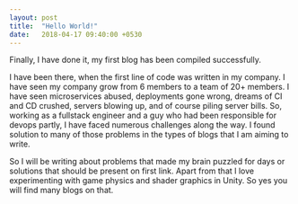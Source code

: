 ```yaml
---
layout: post
title:  "Hello World!"
date:   2018-04-17 09:40:00 +0530
---
```

Finally, I have done it, my first blog has been compiled successfully.

I have been there, when the first line of code was written in my company. I have seen my company grow from 6 members to a team of 20+ members. I have seen microservices abused, deployments gone wrong, dreams of CI and CD crushed, servers blowing up, and of course piling server bills. So, working as a fullstack engineer and a guy who had been responsible for devops partly, I have faced numerous challenges along the way. I found solution to many of those problems in the types of blogs that I am aiming to write.

So I will be writing about problems that made my brain puzzled for days or solutions that should be present on first link. Apart from that I love experimenting with game physics and shader graphics in Unity. So yes you will find many blogs on that.
